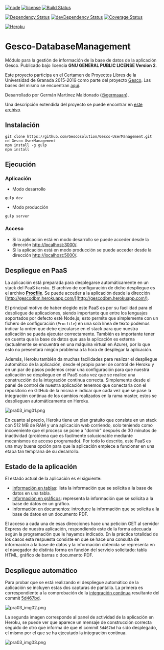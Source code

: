 [![node](https://img.shields.io/badge/node-4.2.2-blue.svg)](https://nodejs.org/en/) [![license](https://img.shields.io/badge/license-GPL%202.0-blue.svg)](https://www.gnu.org/licenses/gpl-2.0.html) [![Build Status](https://img.shields.io/travis/Gescosolution/Gesco-DatabaseManagement/master.svg?style=flat&label=Linux%20build)](https://travis-ci.org/Gescosolution/Gesco-DatabaseManagement)

[![Dependency Status](https://img.shields.io/david/Gescosolution/Gesco-DatabaseManagement.svg?style=flat)](https://david-dm.org/Gescosolution/Gesco-DatabaseManagement) [![devDependency Status](https://img.shields.io/david/dev/Gescosolution/Gesco-DatabaseManagement.svg?style=flat)](https://david-dm.org/Gescosolution/Gesco-DatabaseManagement#info=devDependencies) [![Coverage Status](https://img.shields.io/coveralls/Gescosolution/Gesco-DatabaseManagement.svg?style=flat)](https://coveralls.io/r/Gescosolution/Gesco-DatabaseManagement?branch=master)

[![Heroku](https://www.herokucdn.com/deploy/button.png)](http://gescodbm.herokuapp.com/)

# Gesco-DatabaseManagement
Módulo para la gestión de información de la base de datos de la aplicación Gesco. Publicado bajo licencia **GNU GENERAL PUBLIC LICENSE Version 2**.

Este proyecto participa en el Certamen de Proyectos Libres de la Universidad de Granada 2015-2016 como parte del proyecto [Gesco](https://github.com/Gescosolution/Gesco). Las bases del mismo se encuentran [aquí](https://docs.google.com/document/d/16UsdUV_XXuPUh-Imz4PSgh-2ES_YaAJpZ8fNrbTVpMA/edit).

Desarrollado por Germán Martínez Maldonado ([@germaaan](https://github.com/germaaan)).

Una descripción extendida del proyecto se puede encontrar en [este archivo](INFO.md).

## Instalación

```
git clone https://github.com/Gescosolution/Gesco-UserManagement.git
cd Gesco-UserManagement
npm install -g gulp
npm install
```

## Ejecución
### Aplicación
- Modo desarrollo

```
gulp dev
```

- Modo producción

```
gulp server
```

### Acceso
- Si la aplicación está en modo desarrollo se puede acceder desde la dirección [http://localhost:3000/](http://localhost:3000/).
- Si la aplicación está en modo producción se puede acceder desde la dirección [http://localhost:5000/](http://localhost:5000/).

## Despliegue en PaaS
La aplicación está preparada para desplegarse automáticamente en un stack del PaaS `Heroku`. El archivo de configuración de dicho despliegue es el archivo [**Procfile**](Procfile). Se puede acceder a la aplicación desde la dirección [http://gescodbm.herokuapp.com/](http://gescodbm.herokuapp.com/).

El principal motivo de haber elegido este PaaS es por su facilidad para el despliegue de aplicaciones, siendo importante que entre los lenguajes soportados por defecto esté Node.js; esto permite que simplemente con un fichero de configuración (`Procfile`) en una sola línea de texto podemos indicar la orden que debe ejecutarse en el stack para que nuestra aplicación se pueda ejecutar correctamente. También es importante tener en cuenta que la base de datos que usa la aplicación es externa (actualmente se encuentra en una máquina virtual en Azure), por lo que esto no presentará ningún problema a la hora de desplegar la aplicación.

Además, Heroku también da muchas facilidades para realizar el despliegue automático de la aplicación, desde el propio panel de control de Heroku y en un par de pasos podemos crear una configuración para que nuestra aplicación se despliegue en el PaaS cada vez que se realice una construcción de la integración continua correcta. Simplemente desde el panel de control de nuestra aplicación tenemos que conectarla con el repositorio en GitHub de la misma e indicar que cada vez que se pase la integración continua de los cambios realizados en la rama master, estos se desplieguen automáticamente en Heroku.

![pra03_img01.png](https://dl.dropboxusercontent.com/s/abe8zd2fzha40je/pra03_img01.png)

En cuanto al precio, Heroku tiene un plan gratuito que consiste en un stack con 512 MB de RAM y una aplicación web corriendo, solo teniendo como incoveniente que el proceso se pone a "dormir" después de 30 minutos de inactividad (problema que es facilmente solucionable mediante mecanismos de acceso programado). Por todo lo descrito, este PaaS es una muy buena opción para que la aplicación empiece a funcionar en una etapa tan temprana de su desarrollo.

## Estado de la aplicación
El estado actual de la aplicación es el siguiente:
- [Información en tablas](http://gescodbm.herokuapp.com/): lista la información que se solicita a la base de datos en una tabla.
- [Información en gráficos](http://gescodbm.herokuapp.com/graficos): representa la información que se solicita a la base de datos en un gráfico.
- [Información en documentos](http://gescodbm.herokuapp.com/informes): introduce la información que se solicita a la base de datos en un documento PDF.

El acceso a cada una de esas direcciones hace una petición GET al servidor Express de nuestra aplicación, respondiendo este de la forma adecuada según la programación que le hayamos indicado. En la práctica totalidad de los casos esta respuesta consiste en que se hace una consulta de información a la base de datos y la información obtenida se representa en el navegador de distinta forma en función del servicio solicitado: tabla HTML, gráfico de barras o documento PDF.

## Despliegue automático
Para probar que se está realizando el despliegue automático de la aplicación se incluyen estas dos capturas de pantalla. La primera es correspondiente a la comprobación de la [integración continua](https://travis-ci.org/Gescosolution/Gesco-DatabaseManagement/builds/94306573) resultante del commit [5d467bd](https://github.com/Gescosolution/Gesco-DatabaseManagement/commit/5d467bd0407b0075aa3bd6fe8744d0a730ebb124).

![pra03_img02.png](https://dl.dropboxusercontent.com/s/ovoxmd9q8ki0cnf/pra03_img02.png)

La segunda imagen corresponde al panel de actividad de la aplicación en Heroku, se puede ver que aparece un mensaje de construcción correcta seguido de otro que informa de que el commit `5d467bd` ha sido desplegado, el mismo por el que se ha ejecutado la integración continua.

![pra03_img03.png](https://dl.dropboxusercontent.com/s/n7gmaf964x9op9r/pra03_img03.png)
